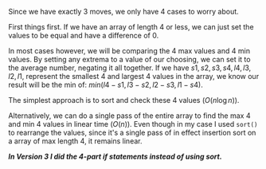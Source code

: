 Since we have exactly 3 moves, we only have 4 cases to worry about.

First things first. If we have an array of length 4 or less, we can just set the values to be equal and have a difference of 0.

In most cases however, we will be comparing the 4 max values and 4 min values. By setting any extrema to a value of our choosing, we can set it to the average number, negating it all together. If we have $s1, s2, s3, s4, l4, l3, l2, l1,$ represent the smallest 4 and largest 4 values in the array, we know our result will be the min of: $min(l4-s1, l3-s2, l2-s3, l1-s4)$. 

The simplest approach is to sort and check these 4 values ($O(n\log{n})$).

Alternatively, we can do a single pass of the entire array to find the max 4 and min 4 values in linear time ($O(n)$). Even though in my case I used `sort()` to rearrange the values, since it's a single pass of in effect insertion sort on a array of max length 4, it remains linear. 

***In Version 3 I did the 4-part if statements instead of using sort.***